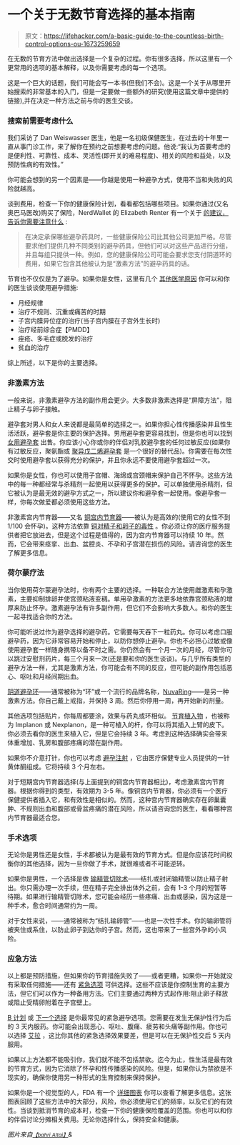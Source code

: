 # 一个关于无数节育选择的基本指南

> 原文：<https://lifehacker.com/a-basic-guide-to-the-countless-birth-control-options-ou-1673259659>

在无数的节育方法中做出选择是一个复杂的过程。你有很多选择，所以这里有一个更常用的选项的基本解释，以及你需要考虑的每一个选项。



这是一个巨大的话题，我们可能会写一本书(但我们不会)。这是一个关于从哪里开始搜索的非常基本的入门，但是一定要做一些额外的研究(使用这篇文章中提供的链接),并在决定一种方法之前与你的医生交谈。

### **搜索前需要考虑什么**

我们采访了 Dan Weiswasser 医生，他是一名初级保健医生，在过去的十年里一直从事门诊工作，来了解你在预约之前想要考虑的问题。他说:“我认为首要考虑的是便利性、可靠性、成本、灵活性(即开关的难易程度)、相关的风险和益处，以及预防性病的有效性。”

你可能会想到的另一个因素是——你越是使用一种避孕方式，使用不当和失败的风险就越高。

谈到费用，检查一下你的健康保险计划，看看都包括哪些项目。如果你通过(又名奥巴马医改)购买了保险，NerdWallet 的 Elizabeth Renter 有一个关于 [的建议，告诉你需要注意什么](http://www.nerdwallet.com/blog/health/2014/11/13/is-birth-control-free-obamacare/) :

> 在决定承保哪些避孕药具时，一些健康保险公司比其他公司更加严格。尽管要求他们提供几种不同类别的避孕药具，但他们可以对这些产品进行分组，并且每组只提供一种。例如，您的健康保险公司可能会要求您支付阴道环的费用，如果它包含其他被认为是“激素方法”的避孕药具的话。

节育也不仅仅是为了避孕。如果你是女性，这里有几个 [其他医学原因](http://www.asrm.org/FACTSHEET_Noncontraceptive_Benefits_of_Birth_Control_Pills/) 你可以和你的医生谈谈使用避孕措施:

*   月经规律
*   治疗不规则、沉重或痛苦的时期
*   子宫内膜异位症的治疗(当子宫内膜在子宫外生长时)
*   治疗经前综合症【PMDD】
*   痤疮、多毛症或脱发的治疗
*   贫血的治疗

综上所述，以下是你的主要选择。

### **非激素方法**

一般来说，非激素避孕方法的副作用会更少。大多数非激素选择是“屏障方法”，阻止精子与卵子接触。

避孕套对男人和女人来说都是最简单的选择之一。如果你担心性传播感染并且性生活活跃，避孕套是你主要的保护选择。男用避孕套更容易找到，但是你也可以找到 [女用避孕套](http://en.wikipedia.org/wiki/Female_condom) 出售。你应该小心你或你的伴侣对乳胶避孕套的任何过敏反应(如果你有过敏反应，聚氨酯或 [聚异戊二烯避孕套](http://smile.amazon.com/Lifestyles-Skyn-Polyisoprene-Condoms-12-count/dp/B004N731ZM?asc_campaign=InlineText&asc_refurl=https://lifehacker.com/a-basic-guide-to-the-countless-birth-control-options-ou-1673259659&asc_source=&tag=kinjalifehackerlink-20) 是一个很好的替代品)。你需要在每次性交时使用避孕套以获得充分的保护，并且你永远不要使用避孕套超过一次。

如果你是女性，你也可以使用子宫帽、海绵或宫颈帽来保护自己不怀孕。这些方法中的每一种都经常与杀精剂一起使用以获得更多的保护。可以单独使用杀精剂，但它被认为是最无效的避孕方式之一，所以建议你和避孕套一起使用。像避孕套一样，你每次做爱都必须使用这些方法。

非激素宫内节育器——又名 [铜宫内节育器](http://en.wikipedia.org/wiki/IUD_with_copper)——被认为是高效的(使用它的女性不到 1/100 会怀孕)。这种方法依靠 [铜对精子和卵子的毒性](http://en.wikipedia.org/wiki/IUD_with_copper) 。你必须让你的医疗服务提供者把它放进去，但是这个过程是值得的，因为宫内节育器可以持续 10 年。然而，它会带来痉挛、出血、盆腔炎、不孕和子宫潜在损伤的风险。请咨询您的医生了解更多信息。

### **荷尔蒙疗法**

当你使用荷尔蒙避孕法时，你有两个主要的选择。一种联合方法使用雌激素和孕激素，主要抑制排卵并使宫颈粘液变稠。单用孕激素的方法更多地依靠宫颈粘液的增厚来防止怀孕。激素避孕法有许多副作用，但它们不会影响大多数人。和你的医生一起寻找适合你的方法。

你可能听说过作为避孕选择的避孕药。它需要每天吞下一粒药丸。你可以考虑口服避孕药，因为它非常容易开始和停止，以防你想停止避孕。你也不必担心过敏或像使用避孕套一样随身携带以备不时之需。你仍然会有一个月一次的月经，尽管你可以跳过安慰剂药片，每三个月来一次(还是要和你的医生谈谈)。与几乎所有类型的避孕方法一样，尤其是激素方法，你可能会有不同的反应，但可能的副作用包括恶心、呕吐和月经间期出血。

[阴道避孕环](http://en.wikipedia.org/wiki/Vaginal_ring)——通常被称为“环”或一个流行的品牌名称，[NuvaRing](http://www.nuvaring.com/consumer/)——是另一种激素方法。你自己戴上戒指，并保持 3 周。然后你停用一周，再开始新的剂量。

其他选项包括贴片，你每周都要涂，效果与药丸或环相似。 [节育植入物](http://www.mayoclinic.org/tests-procedures/implanon/basics/definition/prc-20015073) ，也被称为 Implanon 或 Nexplanon，是一种可植入的杆，你可以将其插入上臂的皮下。你必须去看你的医生来植入它，但是它会持续 3 年。考虑到这种选择确实会带来体重增加、乳房和腹部疼痛的潜在副作用。

如果你不介意打针，你也可以考虑 [避孕注射](http://www.plannedparenthood.org/health-info/birth-control/birth-control-shot-depo-provera) ，它由医疗保健专业人员提供的一针黄体酮组成。它将持续 3 个月左右。

对于短期宫内节育器选择(与上面提到的铜宫内节育器相比)，考虑激素宫内节育器。根据你得到的类型，有效期为 3-5 年。像铜宫内节育器，你必须有一个医疗保健提供者插入它，和有效性是相似的。然而，这种宫内节育器确实存在卵巢囊肿、不规则出血和腹部或骨盆疼痛的潜在风险，所以请咨询您的医生，看看哪种宫内节育器最适合您。

### **手术选项**

无论你是男性还是女性，手术都被认为是最有效的节育方式。但是你应该花时间权衡你的其他选择，因为一旦你做了手术，就很难或者不可能逆转。

如果你是男性，一个选择是做 [输精管切除术](http://www.plannedparenthood.org/health-info/birth-control/vasectomy)——结扎或封闭输精管以防止精子射出。你只需办理一次手续，但在精子完全排出体外之前，会有 1-3 个月的短暂等待期。如果进行输精管切除术，您可能会经历一些疼痛、出血或感染，因为这是一种手术，愈合时间通常约为一周。

对于女性来说，——通常被称为“结扎输卵管”——也是一次性手术。你的输卵管将被夹住或系住，以防止卵子到达你的子宫。然而，这也带来了一些宫外孕的小风险。

### **应急方法**

以上都是预防措施，但如果你的节育措施失败了——或者更糟，如果你一开始就没有采取任何措施——还有 [紧急选项](https://en.wikipedia.org/wiki/Emergency_contraception) 可供选择。这些不应该是你控制生育的主要方法，但它们可以作为一种备用方法。它们主要通过两种方式起作用:阻止卵子释放或阻止受精卵附着在子宫壁上。

[B 计划](http://www.planbonestep.com/) 或 [下一个选择](http://www.nextchoiceonedose.com/) 是你最常见的紧急避孕选项。您需要在发生无保护性行为后的 3 天内服药。你可能会出现恶心、呕吐、腹痛、疲劳和头痛等副作用。你也可以选择 [艾拉](http://www.ellanow.com/) ，这比你其他的紧急选择效果要差，但是可以在无保护性交后 5 天内服用。

如果以上方法都不能吸引你，我们就不能不包括禁欲。迄今为止，性生活是最有效的节育方式，因为它消除了怀孕和性传播感染的风险。但是，如果你认为禁欲是不现实的，确保你使用另一种形式的生育控制来保持保护。

如果你是一个视觉型的人，FDA 有一个 [详细图表](http://www.fda.gov/downloads/ForConsumers/ByAudience/ForWomen/FreePublications/UCM356451.pdf) 你可以查看了解更多信息。这张图表回顾了这些方法中的大部分，风险，你必须使用它们的频率，以及它们的有效性。当谈到抵消节育的成本时，检查一下你的健康保险覆盖的范围。你也可以和你的伴侣讨论分摊相关费用。无论你选择什么，保持安全和健康。

*图片来自*[<small>*【bahri Altai】*</small>](http://www.shutterstock.com/pic.mhtml?id=111036140&src=id)*&*